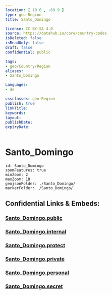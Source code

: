 ```yaml
---
location: [ 18.6 , -69.9 ] 
type: geo-Region
title: Santo_Domingo

license: CC BY-SA 4.0
source: https://datahub.io/core/country-codes
isDeleted: false
isReadOnly: false
draft: false
confidential: public

tags:
- geo/Country/Region
aliases:
- Santo_Domingo

Languages:
- de

cssclasses: geo-Region
publish: true
linkTitle: 
keywords: 
layout: 
publishDate: 
expiryDate: 
---
```


# Santo_Domingo

```leaflet
id: Santo_Domingo
zoomFeatures: true 
minZoom: 2 
maxZoom: 18
geojsonFolder: ./Santo_Domingo/
markerFolder: ./Santo_Domingo/
```


## Confidential Links & Embeds: 

### [Santo_Domingo.public](/_public/\Earth\Continent\America~Caribbean\Dominican_Rep\provinces~Dominican_RepSanto_Domingo.public.md) 

### [Santo_Domingo.internal](/_internal/\Earth\Continent\America~Caribbean\Dominican_Rep\provinces~Dominican_RepSanto_Domingo.internal.md) 

### [Santo_Domingo.protect](/_protect/\Earth\Continent\America~Caribbean\Dominican_Rep\provinces~Dominican_RepSanto_Domingo.protect.md) 

### [Santo_Domingo.private](/_private/\Earth\Continent\America~Caribbean\Dominican_Rep\provinces~Dominican_RepSanto_Domingo.private.md) 

### [Santo_Domingo.personal](/_personal/\Earth\Continent\America~Caribbean\Dominican_Rep\provinces~Dominican_RepSanto_Domingo.personal.md) 

### [Santo_Domingo.secret](/_secret/\Earth\Continent\America~Caribbean\Dominican_Rep\provinces~Dominican_RepSanto_Domingo.secret.md)

